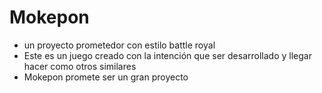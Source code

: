 # Mokepon
- un proyecto prometedor con estilo battle royal 
- Este es un juego creado con la intención que ser desarrollado y llegar hacer como otros similares
- Mokepon promete ser un gran proyecto
